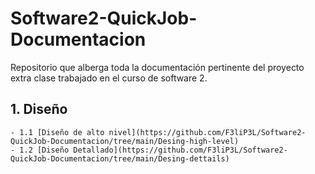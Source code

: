 # Software2-QuickJob-Documentacion

Repositorio que alberga toda la documentación pertinente del proyecto extra clase trabajado en el curso de software 2.

 ## 1. Diseño
    - 1.1 [Diseño de alto nivel](https://github.com/F3liP3L/Software2-QuickJob-Documentacion/tree/main/Desing-high-level)
    - 1.2 [Diseño Detallado](https://github.com/F3liP3L/Software2-QuickJob-Documentacion/tree/main/Desing-dettails)
